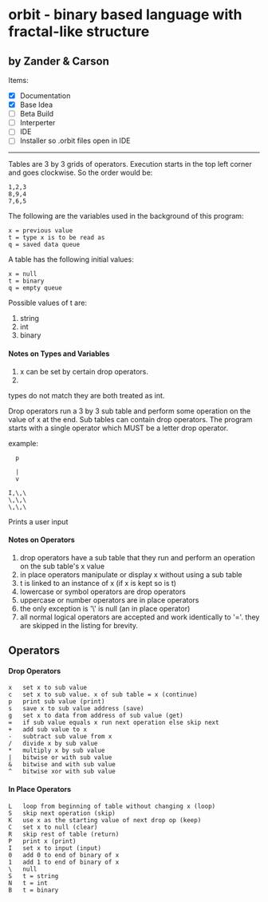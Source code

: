 # orbit - binary based language with fractal-like structure
## by Zander & Carson

Items:
- [X] Documentation 
- [X] Base Idea
- [ ] Beta Build
- [ ] Interperter
- [ ] IDE
- [ ] Installer so .orbit files open in IDE

***

Tables are 3 by 3 grids of operators. Execution starts in the top left corner and goes clockwise.
So the order would be:

	1,2,3
	8,9,4
	7,6,5

The following are the variables used in the background of this program:

	x = previous value
	t = type x is to be read as
	q = saved data queue

A table has the following initial values:

	x = null
	t = binary
	q = empty queue

Possible values of t are:

1. string
2. int
3. binary

#### Notes on Types and Variables
1. x can be set by certain drop operators.
2. 
types do not match they are both treated as int.

Drop operators run a 3 by 3 sub table and perform some operation on the value of x at the end.
Sub tables can contain drop operators. The program starts with a single operator which MUST
be a letter drop operator.

example:

	  p
	
	  |
	  v
  
 	I,\,\
  	\,\,\
  	\,\,\

Prints a user input

#### Notes on Operators
1. drop operators have a sub table that they run and perform an operation on the sub table's x value
2. in place operators manipulate or display x without using a sub table
3. t is linked to an instance of x (if x is kept so is t)
4. lowercase or symbol operators are drop operators
5. uppercase or number operators are in place operators
6. the only exception is '\\' is null (an in place operator)
7. all normal logical operators are accepted and work identically to '='. they are skipped in the listing for brevity.

## Operators 

#### Drop Operators

	x	set x to sub value
	c	set x to sub value. x of sub table = x (continue)
	p	print sub value (print)
	s	save x to sub value address (save)
	g	set x to data from address of sub value (get)
	=	if sub value equals x run next operation else skip next
	+	add sub value to x
	-	subtract sub value from x
	/	divide x by sub value
	*	multiply x by sub value
	|	bitwise or with sub value
	&	bitwise and with sub value
	^	bitwise xor with sub value

#### In Place Operators

	L	loop from beginning of table without changing x (loop)
	S	skip next operation (skip)
	K	use x as the starting value of next drop op (keep)
	C	set x to null (clear)
	R	skip rest of table (return)
	P	print x (print)
	I	set x to input (input)
	0	add 0 to end of binary of x
	1	add 1 to end of binary of x
	\ 	null
	S	t = string
	N	t = int
	B	t = binary
